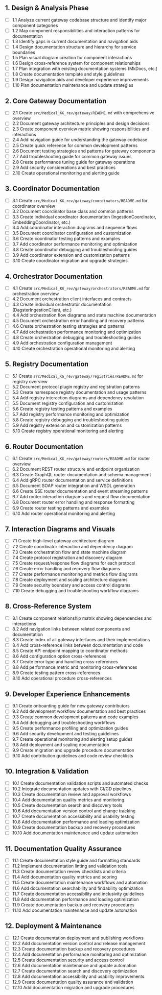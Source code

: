 ## 1. Design & Analysis Phase

- [ ] 1.1 Analyze current gateway codebase structure and identify major component categories
- [ ] 1.2 Map component responsibilities and interaction patterns for documentation
- [ ] 1.3 Identify gaps in current documentation and navigation aids
- [ ] 1.4 Design documentation structure and hierarchy for service boundaries
- [ ] 1.5 Plan visual diagram creation for component interactions
- [ ] 1.6 Design cross-reference system for component relationships
- [ ] 1.7 Plan integration with existing documentation systems (MkDocs, etc.)
- [ ] 1.8 Create documentation template and style guidelines
- [ ] 1.9 Design navigation aids and developer experience improvements
- [ ] 1.10 Plan documentation maintenance and update strategies

## 2. Core Gateway Documentation

- [ ] 2.1 Create `src/Medical_KG_rev/gateway/README.md` with comprehensive overview
- [ ] 2.2 Document gateway architecture principles and design decisions
- [ ] 2.3 Create component overview matrix showing responsibilities and interactions
- [ ] 2.4 Add navigation guide for understanding the gateway codebase
- [ ] 2.5 Create quick reference for common development patterns
- [ ] 2.6 Document testing strategies and patterns for gateway components
- [ ] 2.7 Add troubleshooting guide for common gateway issues
- [ ] 2.8 Create performance tuning guide for gateway operations
- [ ] 2.9 Add security considerations and best practices
- [ ] 2.10 Create operational monitoring and alerting guide

## 3. Coordinator Documentation

- [ ] 3.1 Create `src/Medical_KG_rev/gateway/coordinators/README.md` for coordinator overview
- [ ] 3.2 Document coordinator base class and common patterns
- [ ] 3.3 Create individual coordinator documentation (IngestionCoordinator, EmbeddingCoordinator, etc.)
- [ ] 3.4 Add coordinator interaction diagrams and sequence flows
- [ ] 3.5 Document coordinator configuration and customization
- [ ] 3.6 Create coordinator testing patterns and examples
- [ ] 3.7 Add coordinator performance monitoring and optimization
- [ ] 3.8 Create coordinator debugging and troubleshooting guides
- [ ] 3.9 Add coordinator extension and customization patterns
- [ ] 3.10 Create coordinator migration and upgrade strategies

## 4. Orchestrator Documentation

- [ ] 4.1 Create `src/Medical_KG_rev/gateway/orchestrators/README.md` for orchestration overview
- [ ] 4.2 Document orchestration client interfaces and contracts
- [ ] 4.3 Create individual orchestrator documentation (DagsterIngestionClient, etc.)
- [ ] 4.4 Add orchestration flow diagrams and state machine documentation
- [ ] 4.5 Document orchestration error handling and recovery patterns
- [ ] 4.6 Create orchestration testing strategies and patterns
- [ ] 4.7 Add orchestration performance monitoring and optimization
- [ ] 4.8 Create orchestration debugging and troubleshooting guides
- [ ] 4.9 Add orchestration configuration management
- [ ] 4.10 Create orchestration operational monitoring and alerting

## 5. Registry Documentation

- [ ] 5.1 Create `src/Medical_KG_rev/gateway/registries/README.md` for registry overview
- [ ] 5.2 Document protocol plugin registry and registration patterns
- [ ] 5.3 Create namespace registry documentation and usage patterns
- [ ] 5.4 Add registry interaction diagrams and dependency resolution
- [ ] 5.5 Document registry configuration and customization
- [ ] 5.6 Create registry testing patterns and examples
- [ ] 5.7 Add registry performance monitoring and optimization
- [ ] 5.8 Create registry debugging and troubleshooting guides
- [ ] 5.9 Add registry extension and customization patterns
- [ ] 5.10 Create registry operational monitoring and alerting

## 6. Router Documentation

- [ ] 6.1 Create `src/Medical_KG_rev/gateway/routers/README.md` for router overview
- [ ] 6.2 Document REST router structure and endpoint organization
- [ ] 6.3 Create GraphQL router documentation and schema management
- [ ] 6.4 Add gRPC router documentation and service definitions
- [ ] 6.5 Document SOAP router integration and WSDL generation
- [ ] 6.6 Create SSE router documentation and event streaming patterns
- [ ] 6.7 Add router interaction diagrams and request flow documentation
- [ ] 6.8 Document router error handling and response formatting
- [ ] 6.9 Create router testing patterns and examples
- [ ] 6.10 Add router operational monitoring and alerting

## 7. Interaction Diagrams and Visuals

- [ ] 7.1 Create high-level gateway architecture diagram
- [ ] 7.2 Create coordinator interaction and dependency diagram
- [ ] 7.3 Create orchestration flow and state machine diagram
- [ ] 7.4 Create protocol registration and discovery diagram
- [ ] 7.5 Create request/response flow diagrams for each protocol
- [ ] 7.6 Create error handling and recovery flow diagrams
- [ ] 7.7 Create performance monitoring and metrics flow diagrams
- [ ] 7.8 Create deployment and scaling architecture diagrams
- [ ] 7.9 Create security boundary and access control diagrams
- [ ] 7.10 Create debugging and troubleshooting workflow diagrams

## 8. Cross-Reference System

- [ ] 8.1 Create component relationship matrix showing dependencies and interactions
- [ ] 8.2 Add navigation links between related components and documentation
- [ ] 8.3 Create index of all gateway interfaces and their implementations
- [ ] 8.4 Add cross-reference links between documentation and code
- [ ] 8.5 Create API endpoint mapping to coordinator methods
- [ ] 8.6 Add configuration option cross-references
- [ ] 8.7 Create error type and handling cross-references
- [ ] 8.8 Add performance metric and monitoring cross-references
- [ ] 8.9 Create testing pattern cross-references
- [ ] 8.10 Add operational procedure cross-references

## 9. Developer Experience Enhancements

- [ ] 9.1 Create onboarding guide for new gateway contributors
- [ ] 9.2 Add development workflow documentation and best practices
- [ ] 9.3 Create common development patterns and code examples
- [ ] 9.4 Add debugging and troubleshooting workflows
- [ ] 9.5 Create performance profiling and optimization guides
- [ ] 9.6 Add security development and testing guidelines
- [ ] 9.7 Create operational monitoring and alerting setup guides
- [ ] 9.8 Add deployment and scaling documentation
- [ ] 9.9 Create migration and upgrade procedure documentation
- [ ] 9.10 Add contribution guidelines and code review checklists

## 10. Integration & Validation

- [ ] 10.1 Create documentation validation scripts and automated checks
- [ ] 10.2 Integrate documentation updates with CI/CD pipelines
- [ ] 10.3 Create documentation review and approval workflows
- [ ] 10.4 Add documentation quality metrics and monitoring
- [ ] 10.5 Create documentation search and discovery tools
- [ ] 10.6 Add documentation version control and change tracking
- [ ] 10.7 Create documentation accessibility and usability testing
- [ ] 10.8 Add documentation performance and loading optimization
- [ ] 10.9 Create documentation backup and recovery procedures
- [ ] 10.10 Add documentation maintenance and update automation

## 11. Documentation Quality Assurance

- [ ] 11.1 Create documentation style guide and formatting standards
- [ ] 11.2 Implement documentation linting and validation tools
- [ ] 11.3 Create documentation review checklists and criteria
- [ ] 11.4 Add documentation quality metrics and scoring
- [ ] 11.5 Create documentation maintenance workflows and automation
- [ ] 11.6 Add documentation searchability and findability optimization
- [ ] 11.7 Create documentation accessibility and inclusivity guidelines
- [ ] 11.8 Add documentation performance and loading optimization
- [ ] 11.9 Create documentation backup and recovery procedures
- [ ] 11.10 Add documentation maintenance and update automation

## 12. Deployment & Maintenance

- [ ] 12.1 Create documentation deployment and publishing workflows
- [ ] 12.2 Add documentation version control and release management
- [ ] 12.3 Create documentation backup and recovery procedures
- [ ] 12.4 Add documentation performance monitoring and optimization
- [ ] 12.5 Create documentation security and access control
- [ ] 12.6 Add documentation maintenance and update automation
- [ ] 12.7 Create documentation search and discovery optimization
- [ ] 12.8 Add documentation accessibility and usability improvements
- [ ] 12.9 Create documentation quality assurance and validation
- [ ] 12.10 Add documentation migration and upgrade procedures
